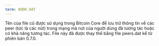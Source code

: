 ```yaml
---
term: ADDR.DAT
---
```


Tên của file cũ được sử dụng trong Bitcoin Core để lưu trữ thông tin về các peer (tức là các nút) trong mạng mà nút của người dùng đã tương tác hoặc có khả năng tương tác. File này đã được thay thế bằng file peers.dat kể từ phiên bản 0.7.0.